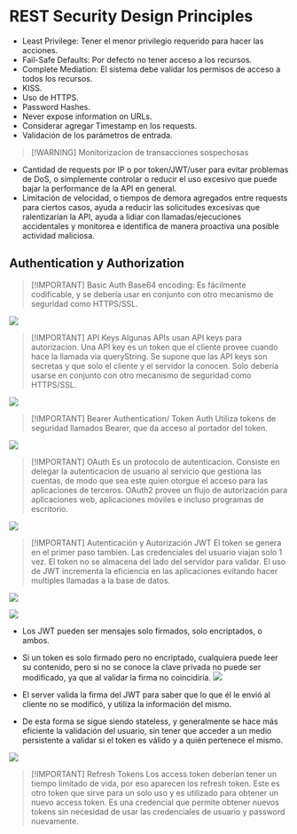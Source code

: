 # REST Security Design Principles
- Least Privilege: Tener el menor privilegio requerido para hacer las acciones.
- Fail-Safe Defaults: Por defecto no tener acceso a los recursos.
- Complete Mediation: El sistema debe validar los permisos de acceso a todos los recursos.
- KISS.
- Uso de HTTPS.
- Password Hashes.
- Never expose information on URLs.
- Considerar agregar Timestamp en los requests.
- Validación de los parámetros de entrada.


> [!WARNING] Monitorizacion de transacciones sospechosas

- Cantidad de requests por IP o por token/JWT/user para evitar problemas de DoS, o simplemente controlar o reducir el uso excesivo que puede bajar la performance de la API en general.
- Limitación de velocidad, o tiempos de demora agregados entre requests para ciertos casos, ayuda a reducir las solicitudes excesivas que ralentizarían la API, ayuda a lidiar con llamadas/ejecuciones accidentales y monitorea e identifica de manera proactiva una posible actividad maliciosa.


## Authentication y Authorization


> [!IMPORTANT] Basic Auth
> Base64 encoding: Es fácilmente codificable, y se debería usar en conjunto con otro mecanismo de seguridad como HTTPS/SSL.

![](Pasted%20image%2020240927155022.png)


> [!IMPORTANT] API Keys
> Algunas APIs usan API keys para autorizacion.
> Una API key es un token que el cliente provee cuando hace la llamada via queryString.
> Se supone que las API keys son secretas y que solo el cliente y el servidor la conocen. 
> Solo debería usarse en conjunto con otro mecanismo de seguridad como HTTPS/SSL.

![](Pasted%20image%2020240927155218.png)



> [!IMPORTANT] Bearer Authentication/ Token Auth
> Utiliza tokens de seguridad llamados Bearer, que da acceso al portador del token.

![](Pasted%20image%2020240927155330.png)



> [!IMPORTANT] OAuth
> Es un protocolo de autenticacion.
> Consiste en delegar la autenticacion de usuario al servicio que gestiona las cuentas, de modo que sea este quien otorgue el acceso para las aplicaciones de terceros.
> OAuth2 provee un flujo de autorización para aplicaciones web, aplicaciones móviles e incluso programas de escritorio.

![](Pasted%20image%2020240927155547.png)


> [!IMPORTANT] Autenticación y Autorización JWT
> El token se genera en el primer paso tambien.
> Las credenciales del usuario viajan solo 1 vez.
> El token no se almacena del lado del servidor para validar.
> El uso de JWT incrementa la eficiencia en las aplicaciones evitando hacer multiples llamadas a la base de datos.


![](Pasted%20image%2020240927155816.png)

![](Pasted%20image%2020240927155929.png)

- Los JWT pueden ser mensajes solo firmados, solo encriptados, o ambos.
- Si un token es solo firmado pero no encriptado, cualquiera puede leer su contenido, pero si no se conoce la clave privada no puede ser modificado, ya que al validar la firma no coincidiría.
![](Pasted%20image%2020240927160053.png)

- El server valida la firma del JWT para saber que lo que él le envió al cliente no se modificó, y utiliza la información del mismo.
- De esta forma se sigue siendo stateless, y generalmente se hace más eficiente la validación del usuario, sin tener que acceder a un medio persistente a validar si el token es válido y a quién pertenece el mismo.

![](Pasted%20image%2020240927160235.png)


> [!IMPORTANT] Refresh Tokens
> Los access token deberían tener un tiempo limitado de vida, por eso aparecen los refresh token.
> Este es otro token que sirve para un solo uso y es utilizado para obtener un nuevo access token.
> Es una credencial que permite obtener nuevos tokens sin necesidad de usar las credenciales de usuario y password nuevamente.
